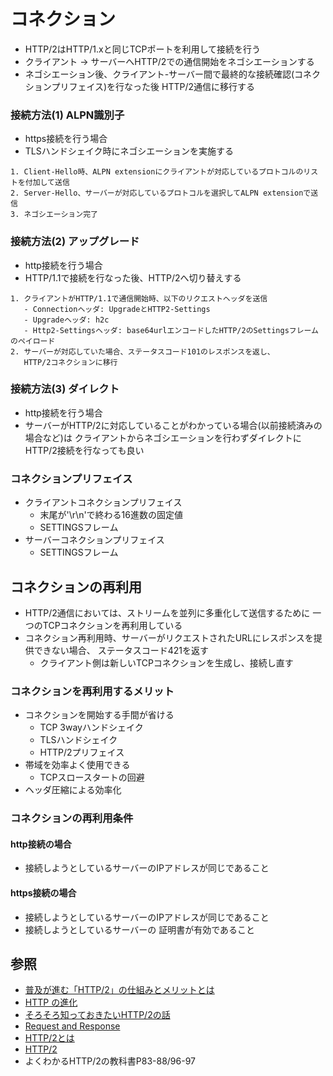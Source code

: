 # コネクション
- HTTP/2はHTTP/1.xと同じTCPポートを利用して接続を行う
- クライアント -> サーバーへHTTP/2での通信開始をネゴシエーションする
- ネゴシエーション後、クライアント-サーバー間で最終的な接続確認(コネクションプリフェイス)を行なった後
  HTTP/2通信に移行する

### 接続方法(1) ALPN識別子
- https接続を行う場合
- TLSハンドシェイク時にネゴシエーションを実施する
```
1. Client-Hello時、ALPN extensionにクライアントが対応しているプロトコルのリストを付加して送信
2. Server-Hello、サーバーが対応しているプロトコルを選択してALPN extensionで送信
3. ネゴシエーション完了
```

### 接続方法(2) アップグレード
- http接続を行う場合
- HTTP/1.1で接続を行なった後、HTTP/2へ切り替えする
```
1. クライアントがHTTP/1.1で通信開始時、以下のリクエストヘッダを送信
   - Connectionヘッダ: UpgradeとHTTP2-Settings
   - Upgradeヘッダ: h2c
   - Http2-Settingsヘッダ: base64urlエンコードしたHTTP/2のSettingsフレームのペイロード
2. サーバーが対応していた場合、ステータスコード101のレスポンスを返し、
   HTTP/2コネクションに移行
```

### 接続方法(3) ダイレクト
- http接続を行う場合
- サーバーがHTTP/2に対応していることがわかっている場合(以前接続済みの場合など)は
  クライアントからネゴシエーションを行わずダイレクトにHTTP/2接続を行なっても良い

### コネクションプリフェイス
- クライアントコネクションプリフェイス
  - 末尾が'\r\n'で終わる16進数の固定値
  - SETTINGSフレーム
- サーバーコネクションプリフェイス
  - SETTINGSフレーム

## コネクションの再利用
- HTTP/2通信においては、ストリームを並列に多重化して送信するために
  一つのTCPコネクションを再利用している
- コネクション再利用時、サーバーがリクエストされたURLにレスポンスを提供できない場合、
  ステータスコード421を返す
  - クライアント側は新しいTCPコネクションを生成し、接続し直す

### コネクションを再利用するメリット
- コネクションを開始する手間が省ける
  - TCP 3wayハンドシェイク
  - TLSハンドシェイク
  - HTTP/2プリフェイス
- 帯域を効率よく使用できる
  - TCPスロースタートの回避
- ヘッダ圧縮による効率化

### コネクションの再利用条件
#### http接続の場合
- 接続しようとしているサーバーのIPアドレスが同じであること

#### https接続の場合
- 接続しようとしているサーバーのIPアドレスが同じであること
- 接続しようとしているサーバーの 証明書が有効であること

## 参照
- [普及が進む「HTTP/2」の仕組みとメリットとは](https://knowledge.sakura.ad.jp/7734/)
- [HTTP の進化](https://developer.mozilla.org/ja/docs/Web/HTTP/Basics_of_HTTP/Evolution_of_HTTP)
- [そろそろ知っておきたいHTTP/2の話](https://qiita.com/mogamin3/items/7698ee3336c70a482843)
- [Request and Response](https://youtu.be/0cmXVXMdbs8)
- [HTTP/2とは](https://www.nic.ad.jp/ja/newsletter/No68/0800.html)
- [HTTP/2](https://hpbn.co/http2/#binary-framing-layer)
- よくわかるHTTP/2の教科書P83-88/96-97
